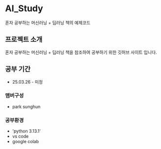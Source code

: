 # AI_Study
혼자 공부하는 머신러닝 + 딥러닝 책의 예제코드


## 프로젝트 소개
혼자 공부하는 머신러닝 + 딥러닝 책을 참조하여 공부하기 위한 깃허브 사이트 입니다.

## 공부 기간
* 25.03.26 - 미정

###  맴버구성
- park sunghun


###  공부환경
- 'python 3.13.1'
- vs code
- google colab
